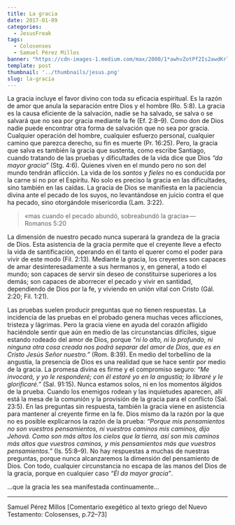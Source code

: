 ```yaml
---
title: La gracia
date: 2017-01-09
categories:
  - JesusFreak
tags:
  - Colosenses
  - Samuel Pérez Millos
banner: "https://cdn-images-1.medium.com/max/2000/1*awhvZotPf2Is2awdKrlq8Q.png"
template: post
thumbnail: '../thumbnails/jesus.png'
slug: la-gracia
---
```


La gracia incluye el favor divino con toda su eficacia espiritual. Es la razón de amor que anula la separación entre Dios y el hombre (Ro. 5:8). La gracia es la causa eficiente de la salvación, nadie se ha salvado, se salva o se salvará que no sea por gracia mediante la fe (Ef. 2:8–9). Como don de Dios nadie puede encontrar otra forma de salvación que no sea por gracia. Cualquier operación del hombre, cualquier esfuerzo personal, cualquier camino que parezca derecho, su fin es muerte (Pr. 16:25). Pero, la gracia que salva es también la gracia que sustenta, como escribe Santiago, cuando tratando de las pruebas y dificultades de la vida dice que Dios *“da mayor gracia”* (Stg. 4:6). Quienes viven en el mundo pero no son del mundo tendrán aflicción. La vida de los *santos* y *fieles* no es conducida por la carne si no por el Espíritu. No solo es preciso la gracia en las dificultades, sino también en las caídas. La gracia de Dios se manifiesta en la paciencia divina ante el pecado de los suyos, no levantándose en juicio contra el que ha pecado, sino otorgándole misericordia (Lam. 3:22).

> «mas cuando el pecado abundó, sobreabundó la gracia» — Romanos 5:20

La dimensión de nuestro pecado nunca superará la grandeza de la gracia de Dios. Esta asistencia de la gracia permite que el creyente lleve a efecto la vida de santificación, operando en él tanto el querer como el poder para vivir de este modo (Fil. 2:13). Mediante la gracia, los creyentes son capaces de amar desinteresadamente a sus hermanos y, en general, a todo el mundo; son capaces de servir sin deseo de constituirse superiores a los demás; son capaces de aborrecer el pecado y vivir en santidad, dependiendo de Dios por la fe, y viviendo en unión vital con Cristo (Gál. 2:20; Fil. 1:21).

Las pruebas suelen producir preguntas que no tienen respuestas. La incidencia de las pruebas en el probado genera muchas veces aflicciones, tristeza y lágrimas. Pero la gracia viene en ayuda del corazón afligido haciéndole sentir que aún en medio de las circunstancias difíciles, sigue estando rodeado del amor de Dios, porque *“ni lo alto, ni lo profundo, ni ninguna otra cosa creada nos podrá separar del amor de Dios, que es en Cristo Jesús Señor nuestro.”* (Rom. 8:39). En medio del torbellino de la angustia, la presencia de Dios es una realidad que se hace sentir por medio de la gracia. La promesa divina es firme y el compromiso seguro: *“Me invocará, y yo le responderé; con él estaré yo en la angustia; lo libraré y le glorificaré.”* (Sal. 91:15). Nunca estamos solos, ni en los momentos álgidos de la prueba. Cuando los enemigos rodean y las inquietudes aparecen, allí está la mesa de la comunión y la provisión de la gracia para el conflicto (Sal. 23:5). En las preguntas sin respuesta, también la gracia viene en asistencia para mantener al creyente firme en la fe. Dios mismo da la razón por la que no es posible explicarnos la razón de la prueba: *“Porque mis pensamientos no son vuestros pensamientos, ni vuestros caminos mis caminos, dijo Jehová. Como son más altos los cielos que la tierra, así son mis caminos más altos que vuestros caminos, y mis pensamientos más que vuestros pensamientos.”* (Is. 55:8–9). No hay respuestas a muchas de nuestras preguntas, porque nunca alcanzaremos la dimensión del pensamiento de Dios. Con todo, cualquier circunstancia no escapa de las manos del Dios de la gracia, porque en cualquier caso *“Él da mayor gracia”*.

…que la gracia les sea manifestada continuamente…

* * *

Samuel Pérez Millos [Comentario exegético al texto griego del Nuevo Testamento: Colosenses, p.72–73]
